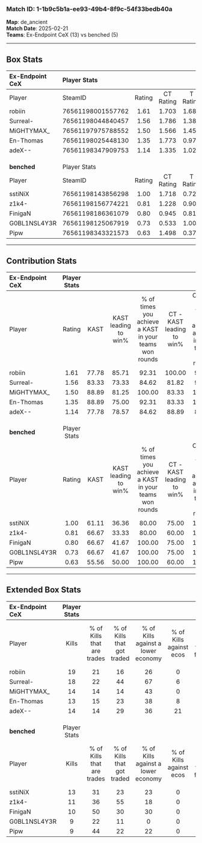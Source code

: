 ### Match ID: 1-1b9c5b1a-ee93-49b4-8f9c-54f33bedb40a  
**Map**: de_ancient  
**Match Date**: 2025-02-21  
**Teams**: Ex-Endpoint CeX (13) vs benched (5)  

---  

## Box Stats  

| **Ex-Endpoint CeX** | Player Stats      |        |           |          |       |       |       |         |        |      |     |
| :- | :- | :-: | :-: | :-: | :-: | :-: | :-: | :-: | :-: | :-: | :-: |
| Player              | SteamID           | Rating | CT Rating | T Rating | KAST  |  ADR  | Kills | Assists | Deaths | K/D  | HS% |
| robiin              | 76561198001557762 |  1.61  |   1.703   |  1.689   | 77.78 | 106.7 |  19   |    4    |   10   | 1.90 | 47  |
| Surreal-            | 76561198044840457 |  1.56  |   1.786   |  1.382   | 83.33 | 118.6 |  18   |    6    |   13   | 1.38 | 44  |
| MiGHTYMAX_          | 76561197975788552 |  1.50  |   1.566   |  1.457   | 88.89 | 83.6  |  14   |    5    |   6    | 2.33 | 50  |
| En-Thomas           | 76561198025448130 |  1.35  |   1.773   |  0.973   | 88.89 | 92.6  |  13   |    9    |   11   | 1.18 | 38  |
| adeX--              | 76561198347909753 |  1.14  |   1.335   |  1.020   | 77.78 | 60.8  |  14   |    0    |   12   | 1.17 | 42  |
|                     |                   |        |           |          |       |       |       |         |        |      |     |
|                     |                   |        |           |          |       |       |       |         |        |      |     |
|                     |                   |        |           |          |       |       |       |         |        |      |     |
| **benched**         | Player Stats      |        |           |          |       |       |       |         |        |      |     |
| Player              | SteamID           | Rating | CT Rating | T Rating | KAST  |  ADR  | Kills | Assists | Deaths | K/D  | HS% |
| sstiNiX             | 76561198143856298 |  1.00  |   1.718   |  0.727   | 61.11 | 83.9  |  13   |    2    |   14   | 0.93 | 76  |
| z1k4-               | 76561198156774221 |  0.81  |   1.228   |  0.905   | 66.67 | 73.3  |  11   |    5    |   18   | 0.61 | 45  |
| FinigaN             | 76561198186361079 |  0.80  |   0.945   |  0.811   | 66.67 | 61.2  |  10   |    3    |   15   | 0.67 | 60  |
| G0BL1NSL4Y3R        | 76561198125067919 |  0.73  |   0.533   |  1.005   | 66.67 | 56.6  |   9   |    2    |   15   | 0.60 | 55  |
| Pipw                | 76561198343321573 |  0.63  |   1.498   |  0.370   | 55.56 | 56.3  |   9   |    4    |   16   | 0.56 | 77  |
---  

## Contribution Stats  

| **Ex-Endpoint CeX** | Player Stats |       |                      |                                                        |                           |                                                             |                          |                                                            |
| :- | :-: | :-: | :-: | :-: | :-: | :-: | :-: | :-: |
| Player              |    Rating    | KAST  | KAST leading to win% | % of times you achieve a KAST in your teams won rounds | CT - KAST leading to win% | CT - % of times you achieve a KAST in your teams won rounds | T - KAST leading to win% | T - % of times you achieve a KAST in your teams won rounds |
| robiin              |     1.61     | 77.78 |        85.71         |                         92.31                          |          100.00           |                            90.00                            |          60.00           |                           100.00                           |
| Surreal-            |     1.56     | 83.33 |        73.33         |                         84.62                          |           81.82           |                            90.00                            |          50.00           |                           66.67                            |
| MiGHTYMAX_          |     1.50     | 88.89 |        81.25         |                         100.00                         |           83.33           |                           100.00                            |          75.00           |                           100.00                           |
| En-Thomas           |     1.35     | 88.89 |        75.00         |                         92.31                          |           83.33           |                           100.00                            |          50.00           |                           66.67                            |
| adeX--              |     1.14     | 77.78 |        78.57         |                         84.62                          |           88.89           |                            80.00                            |          60.00           |                           100.00                           |
|                     |              |       |                      |                                                        |                           |                                                             |                          |                                                            |
|                     |              |       |                      |                                                        |                           |                                                             |                          |                                                            |
|                     |              |       |                      |                                                        |                           |                                                             |                          |                                                            |
| **benched**         | Player Stats |       |                      |                                                        |                           |                                                             |                          |                                                            |
| Player              |    Rating    | KAST  | KAST leading to win% | % of times you achieve a KAST in your teams won rounds | CT - KAST leading to win% | CT - % of times you achieve a KAST in your teams won rounds | T - KAST leading to win% | T - % of times you achieve a KAST in your teams won rounds |
| sstiNiX             |     1.00     | 61.11 |        36.36         |                         80.00                          |           75.00           |                           100.00                            |          14.29           |                           50.00                            |
| z1k4-               |     0.81     | 66.67 |        33.33         |                         80.00                          |           60.00           |                           100.00                            |          14.29           |                           50.00                            |
| FinigaN             |     0.80     | 66.67 |        41.67         |                         100.00                         |           75.00           |                           100.00                            |          25.00           |                           100.00                           |
| G0BL1NSL4Y3R        |     0.73     | 66.67 |        41.67         |                         100.00                         |           75.00           |                           100.00                            |          25.00           |                           100.00                           |
| Pipw                |     0.63     | 55.56 |        50.00         |                         100.00                         |           60.00           |                           100.00                            |          40.00           |                           100.00                           |
---  

## Extended Box Stats  

| **Ex-Endpoint CeX** | Player Stats |                            |                            |                                    |                         |                              |                                 |        |                             |                                     |                          |                               |                            |
| :- | :-: | :-: | :-: | :-: | :-: | :-: | :-: | :-: | :-: | :-: | :-: | :-: | :-: |
| Player              |    Kills     | % of Kills that are trades | % of Kills that got traded | % of Kills against a lower economy | % of Kills against ecos | % of Kills that are flawless | % of Kills that are close duels | Deaths | % of Deaths that get traded | % of Deaths against a lower economy | % of Deaths against ecos | % of Deaths that are flawless | % of Deaths that are close |
| robiin              |      19      |             21             |             16             |                 26                 |            0            |              74              |                0                |   10   |             30              |                 30                  |            10            |              80               |             20             |
| Surreal-            |      18      |             22             |             44             |                 67                 |            6            |              61              |                6                |   13   |             23              |                 23                  |            0             |              38               |             23             |
| MiGHTYMAX_          |      14      |             14             |             14             |                 43                 |            0            |              64              |                0                |   6    |             17              |                 17                  |            0             |              50               |             0              |
| En-Thomas           |      13      |             15             |             23             |                 38                 |            8            |              54              |                8                |   11   |             45              |                 36                  |            0             |              55               |             9              |
| adeX--              |      14      |             14             |             29             |                 36                 |           21            |              86              |                0                |   12   |             25              |                 42                  |            8             |              83               |             0              |
|                     |              |                            |                            |                                    |                         |                              |                                 |        |                             |                                     |                          |                               |                            |
|                     |              |                            |                            |                                    |                         |                              |                                 |        |                             |                                     |                          |                               |                            |
|                     |              |                            |                            |                                    |                         |                              |                                 |        |                             |                                     |                          |                               |                            |
| **benched**         | Player Stats |                            |                            |                                    |                         |                              |                                 |        |                             |                                     |                          |                               |                            |
| Player              |    Kills     | % of Kills that are trades | % of Kills that got traded | % of Kills against a lower economy | % of Kills against ecos | % of Kills that are flawless | % of Kills that are close duels | Deaths | % of Deaths that get traded | % of Deaths against a lower economy | % of Deaths against ecos | % of Deaths that are flawless | % of Deaths that are close |
| sstiNiX             |      13      |             31             |             23             |                 23                 |            0            |              77              |                8                |   14   |             14              |                  0                  |            0             |              79               |             0              |
| z1k4-               |      11      |             36             |             55             |                 18                 |            0            |              36              |               18                |   18   |             39              |                 11                  |            0             |              50               |             6              |
| FinigaN             |      10      |             50             |             30             |                 30                 |            0            |              40              |               20                |   15   |             13              |                  7                  |            0             |              73               |             0              |
| G0BL1NSL4Y3R        |      9       |             22             |             11             |                 0                  |            0            |              67              |               11                |   15   |             33              |                 13                  |            0             |              87               |             0              |
| Pipw                |      9       |             44             |             22             |                 22                 |            0            |              89              |                0                |   16   |             25              |                 13                  |            0             |              63               |             6              |
